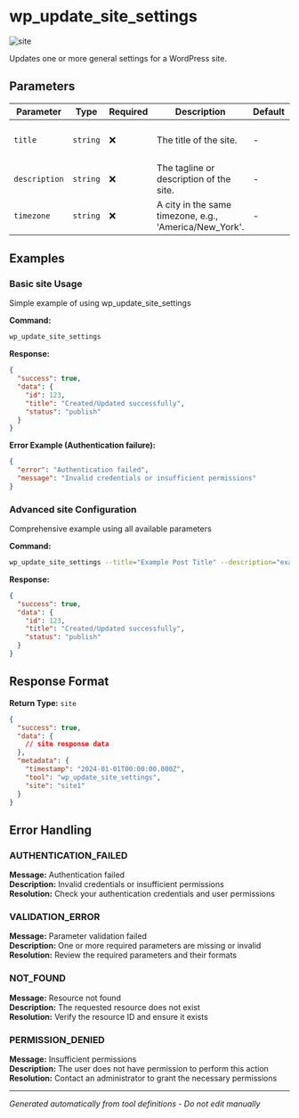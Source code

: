 # wp_update_site_settings

![site](https://img.shields.io/badge/category-site-lightblue)

Updates one or more general settings for a WordPress site.

## Parameters

| Parameter | Type | Required | Description | Default | Examples |
|-----------|------|----------|-------------|---------|----------|
| `title` | `string` | ❌ | The title of the site. | - | `My Blog Post`, `Hello World` |
| `description` | `string` | ❌ | The tagline or description of the site. | - | `example` |
| `timezone` | `string` | ❌ | A city in the same timezone, e.g., 'America/New_York'. | - | `example` |

## Examples

### Basic site Usage

Simple example of using wp_update_site_settings

**Command:**
```bash
wp_update_site_settings 
```

**Response:**
```json
{
  "success": true,
  "data": {
    "id": 123,
    "title": "Created/Updated successfully",
    "status": "publish"
  }
}
```

**Error Example (Authentication failure):**
```json
{
  "error": "Authentication failed",
  "message": "Invalid credentials or insufficient permissions"
}
```


### Advanced site Configuration

Comprehensive example using all available parameters

**Command:**
```bash
wp_update_site_settings --title="Example Post Title" --description="example_value" --timezone="example_value"
```

**Response:**
```json
{
  "success": true,
  "data": {
    "id": 123,
    "title": "Created/Updated successfully",
    "status": "publish"
  }
}
```








## Response Format

**Return Type:** `site`

```json
{
  "success": true,
  "data": {
    // site response data
  },
  "metadata": {
    "timestamp": "2024-01-01T00:00:00.000Z",
    "tool": "wp_update_site_settings",
    "site": "site1"
  }
}
```

## Error Handling

### AUTHENTICATION_FAILED

**Message:** Authentication failed  
**Description:** Invalid credentials or insufficient permissions  
**Resolution:** Check your authentication credentials and user permissions


### VALIDATION_ERROR

**Message:** Parameter validation failed  
**Description:** One or more required parameters are missing or invalid  
**Resolution:** Review the required parameters and their formats


### NOT_FOUND

**Message:** Resource not found  
**Description:** The requested resource does not exist  
**Resolution:** Verify the resource ID and ensure it exists


### PERMISSION_DENIED

**Message:** Insufficient permissions  
**Description:** The user does not have permission to perform this action  
**Resolution:** Contact an administrator to grant the necessary permissions




---

*Generated automatically from tool definitions - Do not edit manually*
